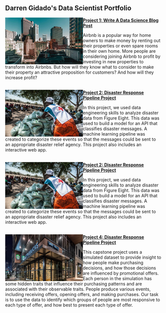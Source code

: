 ## Darren Gidado's Data Scientist Portfolio

<!-- Project 1 -->

<a href="https://github.com/ags911/udacity-dsnd/blob/main/project-1"><img align="left" width="250" height="150" img src="project-1/images/apartments-for-rent-in-boston.jpg"><a/> **[Project 1: Write A Data Science Blog Post](https://github.com/ags911/udacity-dsnd/blob/main/project-1)**

Airbnb is a popular way for home owners to make money by renting out their properties or even spare rooms in their own home. 
More people are considering joining Airbnb to profit by investing in new properties to transform into Airbnbs. 
But how will they know what to consider to make their property an attractive proposition for customers? And how will they increase profit?
<br></br>

<!-- Project 2 -->
  
<a href="https://github.com/ags911/udacity-dsnd/tree/main/project-2"><img align="left" width="250" height="150" img src="project-2/images/aid.jpg"><a/> **[Project 2:  Disaster Response Pipeline Project](https://github.com/ags911/udacity-dsnd/tree/main/project-2)**  
  
In this project, we used data engineering skills to analyze disaster data from Figure Eight. This data was used to build a model for an API that classifies disaster messages. A machine learning pipeline was created to categorize these events so that the messages could be sent to an appropriate disaster relief agency. This project also includes an interactive web app.
<br></br>

 <!-- Project 3 -->
  
<a href="https://github.com/ags911/udacity-dsnd/tree/main/project-2"><img align="left" width="250" height="150" img src="project-2/images/aid.jpg"><a/> **[Project 2:  Disaster Response Pipeline Project](https://github.com/ags911/udacity-dsnd/tree/main/project-2)**  
  
In this project, we used data engineering skills to analyze disaster data from Figure Eight. This data was used to build a model for an API that classifies disaster messages. A machine learning pipeline was created to categorize these events so that the messages could be sent to an appropriate disaster relief agency. This project also includes an interactive web app.
<br></br>
  
<!-- Project 4 -->
  
<a href="https://github.com/ags911/udacity-dsnd/tree/main/project-4"><img align="left" width="250" height="150" img src="project-4/starbucks.jpg"><a/> **[Project 4:  Disaster Response Pipeline Project](https://github.com/ags911/udacity-dsnd/tree/main/project-2)**  
  
This capstone project uses a simulated dataset to provide insight to how people make purchasing decisions, and how those decisions are influenced by promotional offers.
Each person in the simulation has some hidden traits that influence their purchasing patterns and are associated with their observable traits. People produce various events, including receiving offers, opening offers, and making purchases. Our task is to use the data to identify which groups of people are most responsive to each type of offer, and how best to present each type of offer.
